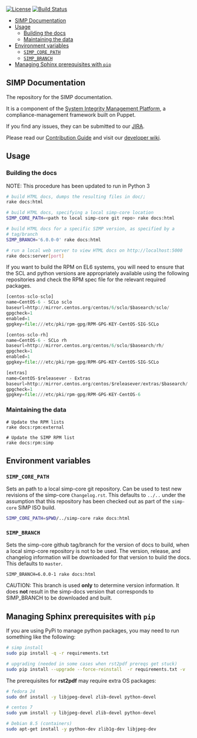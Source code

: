 [![License](http://img.shields.io/:license-apache-blue.svg)](http://www.apache.org/licenses/LICENSE-2.0.html)
[![Build Status](https://travis-ci.org/simp/simp-doc.svg)](https://travis-ci.org/simp/simp-doc)

<!-- vim-markdown-toc GFM -->

* [SIMP Documentation](#simp-documentation)
* [Usage](#usage)
  * [Building the docs](#building-the-docs)
  * [Maintaining the data](#maintaining-the-data)
* [Environment variables](#environment-variables)
  * [`SIMP_CORE_PATH`](#simp_core_path)
  * [`SIMP_BRANCH`](#simp_branch)
* [Managing Sphinx prerequisites with `pip`](#managing-sphinx-prerequisites-with-pip)

<!-- vim-markdown-toc -->

## SIMP Documentation

The repository for the SIMP documentation.

It is a component of the [System Integrity Management Platform](https://github.com/NationalSecurityAgency/SIMP), a
compliance-management framework built on Puppet.

If you find any issues, they can be submitted to our [JIRA](https://simp-project.atlassian.net/).

Please read our [Contribution Guide](https://simp-project.atlassian.net/wiki/display/SD/Contributing+to+SIMP)
and visit our [developer wiki](https://simp-project.atlassian.net/wiki/display/SD/SIMP+Development+Home).

## Usage

### Building the docs
NOTE: This procedure has been updated to run in Python 3
```bash
# build HTML docs, dumps the resulting files in doc/;
rake docs:html

# build HTML docs, specifying a local simp-core location
SIMP_CORE_PATH=<path to local simp-core git repo> rake docs:html

# build HTML docs for a specific SIMP version, as specified by a
# tag/branch
SIMP_BRANCH='6.0.0-0' rake docs:html

# run a local web server to view HTML docs on http://localhost:5000
rake docs:server[port]
```

If you want to build the RPM on EL6 systems, you will need to ensure that the
SCL and python versions are appropriately available using the following
repositories and check the RPM spec file for the relevant required packages.

```python
[centos-sclo-sclo]
name=CentOS-6 - SCLo sclo
baseurl=http://mirror.centos.org/centos/6/sclo/$basearch/sclo/
gpgcheck=1
enabled=1
gpgkey=file:///etc/pki/rpm-gpg/RPM-GPG-KEY-CentOS-SIG-SCLo

[centos-sclo-rh]
name=CentOS-6 - SCLo rh
baseurl=http://mirror.centos.org/centos/6/sclo/$basearch/rh/
gpgcheck=1
enabled=1
gpgkey=file:///etc/pki/rpm-gpg/RPM-GPG-KEY-CentOS-SIG-SCLo

[extras]
name=CentOS-$releasever - Extras
baseurl=http://mirror.centos.org/centos/$releasever/extras/$basearch/
gpgcheck=1
gpgkey=file:///etc/pki/rpm-gpg/RPM-GPG-KEY-CentOS-6
```

### Maintaining the data
```
# Update the RPM lists
rake docs:rpm:external

# Update the SIMP RPM list
rake docs:rpm:simp
```

## Environment variables

### `SIMP_CORE_PATH`

Sets an path to a local simp-core git repository.  Can be used to test new
revisions of the simp-core `Changelog.rst`.  This defaults to `../..`
under the assumption that this repository has been checked out as part of
the `simp-core` SIMP ISO build.

```bash
SIMP_CORE_PATH=$PWD/../simp-core rake docs:html
```

### `SIMP_BRANCH`

Sets the simp-core github tag/branch for the version of docs to build,
when a local simp-core repository is not to be used. The version, release,
and changelog information will be downloaded for that version to build the
docs.  This defaults to `master`.

`SIMP_BRANCH=6.0.0-1 rake docs:html`

CAUTION:  This branch is used **only** to determine version information.
It does **not** result in the simp-docs version that corresponds to
SIMP_BRANCH to be downloaded and built.

## Managing Sphinx prerequisites with `pip`

If you are using PyPi to manage python packages, you may need to run something like the following:

```bash
# simp install
sudo pip install -q -r requirements.txt

# upgrading (needed in some cases when rst2pdf prereqs get stuck)
sudo pip install --upgrade --force-reinstall  -r requirements.txt -v
```

The prerequisites for **rst2pdf** may require extra OS packages:

```bash
# fedora 24
sudo dnf install -y libjpeg-devel zlib-devel python-devel

# centos 7
sudo yum install -y libjpeg-devel zlib-devel python-devel

# Debian 8.5 (containers)
sudo apt-get install -y python-dev zlib1g-dev libjpeg-dev

```
